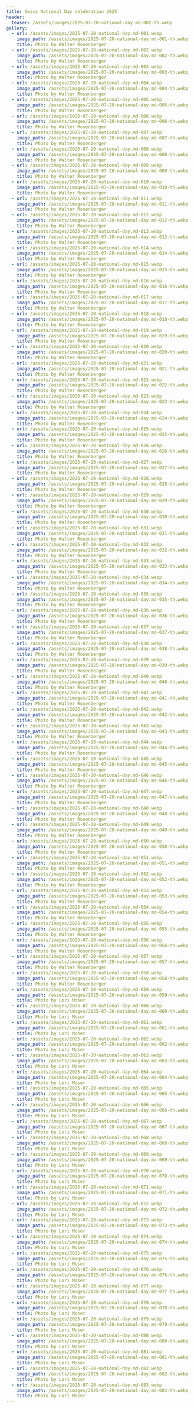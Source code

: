 ```yaml
---
title: Swiss National Day celebration 2025
header:
  teaser: /assets/images/2025-07-20-national-day.md-002-th.webp
gallery:
  - url: /assets/images/2025-07-20-national-day.md-001.webp
    image_path: /assets/images/2025-07-20-national-day.md-001-th.webp
    title: Photo by Walter Rosenberger
  - url: /assets/images/2025-07-20-national-day.md-002.webp
    image_path: /assets/images/2025-07-20-national-day.md-002-th.webp
    title: Photo by Walter Rosenberger
  - url: /assets/images/2025-07-20-national-day.md-003.webp
    image_path: /assets/images/2025-07-20-national-day.md-003-th.webp
    title: Photo by Walter Rosenberger
  - url: /assets/images/2025-07-20-national-day.md-004.webp
    image_path: /assets/images/2025-07-20-national-day.md-004-th.webp
    title: Photo by Walter Rosenberger
  - url: /assets/images/2025-07-20-national-day.md-005.webp
    image_path: /assets/images/2025-07-20-national-day.md-005-th.webp
    title: Photo by Walter Rosenberger
  - url: /assets/images/2025-07-20-national-day.md-006.webp
    image_path: /assets/images/2025-07-20-national-day.md-006-th.webp
    title: Photo by Walter Rosenberger
  - url: /assets/images/2025-07-20-national-day.md-007.webp
    image_path: /assets/images/2025-07-20-national-day.md-007-th.webp
    title: Photo by Walter Rosenberger
  - url: /assets/images/2025-07-20-national-day.md-008.webp
    image_path: /assets/images/2025-07-20-national-day.md-008-th.webp
    title: Photo by Walter Rosenberger
  - url: /assets/images/2025-07-20-national-day.md-009.webp
    image_path: /assets/images/2025-07-20-national-day.md-009-th.webp
    title: Photo by Walter Rosenberger
  - url: /assets/images/2025-07-20-national-day.md-010.webp
    image_path: /assets/images/2025-07-20-national-day.md-010-th.webp
    title: Photo by Walter Rosenberger
  - url: /assets/images/2025-07-20-national-day.md-011.webp
    image_path: /assets/images/2025-07-20-national-day.md-011-th.webp
    title: Photo by Walter Rosenberger
  - url: /assets/images/2025-07-20-national-day.md-012.webp
    image_path: /assets/images/2025-07-20-national-day.md-012-th.webp
    title: Photo by Walter Rosenberger
  - url: /assets/images/2025-07-20-national-day.md-013.webp
    image_path: /assets/images/2025-07-20-national-day.md-013-th.webp
    title: Photo by Walter Rosenberger
  - url: /assets/images/2025-07-20-national-day.md-014.webp
    image_path: /assets/images/2025-07-20-national-day.md-014-th.webp
    title: Photo by Walter Rosenberger
  - url: /assets/images/2025-07-20-national-day.md-015.webp
    image_path: /assets/images/2025-07-20-national-day.md-015-th.webp
    title: Photo by Walter Rosenberger
  - url: /assets/images/2025-07-20-national-day.md-016.webp
    image_path: /assets/images/2025-07-20-national-day.md-016-th.webp
    title: Photo by Walter Rosenberger
  - url: /assets/images/2025-07-20-national-day.md-017.webp
    image_path: /assets/images/2025-07-20-national-day.md-017-th.webp
    title: Photo by Walter Rosenberger
  - url: /assets/images/2025-07-20-national-day.md-018.webp
    image_path: /assets/images/2025-07-20-national-day.md-018-th.webp
    title: Photo by Walter Rosenberger
  - url: /assets/images/2025-07-20-national-day.md-019.webp
    image_path: /assets/images/2025-07-20-national-day.md-019-th.webp
    title: Photo by Walter Rosenberger
  - url: /assets/images/2025-07-20-national-day.md-020.webp
    image_path: /assets/images/2025-07-20-national-day.md-020-th.webp
    title: Photo by Walter Rosenberger
  - url: /assets/images/2025-07-20-national-day.md-021.webp
    image_path: /assets/images/2025-07-20-national-day.md-021-th.webp
    title: Photo by Walter Rosenberger
  - url: /assets/images/2025-07-20-national-day.md-022.webp
    image_path: /assets/images/2025-07-20-national-day.md-022-th.webp
    title: Photo by Walter Rosenberger
  - url: /assets/images/2025-07-20-national-day.md-023.webp
    image_path: /assets/images/2025-07-20-national-day.md-023-th.webp
    title: Photo by Walter Rosenberger
  - url: /assets/images/2025-07-20-national-day.md-024.webp
    image_path: /assets/images/2025-07-20-national-day.md-024-th.webp
    title: Photo by Walter Rosenberger
  - url: /assets/images/2025-07-20-national-day.md-025.webp
    image_path: /assets/images/2025-07-20-national-day.md-025-th.webp
    title: Photo by Walter Rosenberger
  - url: /assets/images/2025-07-20-national-day.md-026.webp
    image_path: /assets/images/2025-07-20-national-day.md-026-th.webp
    title: Photo by Walter Rosenberger
  - url: /assets/images/2025-07-20-national-day.md-027.webp
    image_path: /assets/images/2025-07-20-national-day.md-027-th.webp
    title: Photo by Walter Rosenberger
  - url: /assets/images/2025-07-20-national-day.md-028.webp
    image_path: /assets/images/2025-07-20-national-day.md-028-th.webp
    title: Photo by Walter Rosenberger
  - url: /assets/images/2025-07-20-national-day.md-029.webp
    image_path: /assets/images/2025-07-20-national-day.md-029-th.webp
    title: Photo by Walter Rosenberger
  - url: /assets/images/2025-07-20-national-day.md-030.webp
    image_path: /assets/images/2025-07-20-national-day.md-030-th.webp
    title: Photo by Walter Rosenberger
  - url: /assets/images/2025-07-20-national-day.md-031.webp
    image_path: /assets/images/2025-07-20-national-day.md-031-th.webp
    title: Photo by Walter Rosenberger
  - url: /assets/images/2025-07-20-national-day.md-032.webp
    image_path: /assets/images/2025-07-20-national-day.md-032-th.webp
    title: Photo by Walter Rosenberger
  - url: /assets/images/2025-07-20-national-day.md-033.webp
    image_path: /assets/images/2025-07-20-national-day.md-033-th.webp
    title: Photo by Walter Rosenberger
  - url: /assets/images/2025-07-20-national-day.md-034.webp
    image_path: /assets/images/2025-07-20-national-day.md-034-th.webp
    title: Photo by Walter Rosenberger
  - url: /assets/images/2025-07-20-national-day.md-035.webp
    image_path: /assets/images/2025-07-20-national-day.md-035-th.webp
    title: Photo by Walter Rosenberger
  - url: /assets/images/2025-07-20-national-day.md-036.webp
    image_path: /assets/images/2025-07-20-national-day.md-036-th.webp
    title: Photo by Walter Rosenberger
  - url: /assets/images/2025-07-20-national-day.md-037.webp
    image_path: /assets/images/2025-07-20-national-day.md-037-th.webp
    title: Photo by Walter Rosenberger
  - url: /assets/images/2025-07-20-national-day.md-038.webp
    image_path: /assets/images/2025-07-20-national-day.md-038-th.webp
    title: Photo by Walter Rosenberger
  - url: /assets/images/2025-07-20-national-day.md-039.webp
    image_path: /assets/images/2025-07-20-national-day.md-039-th.webp
    title: Photo by Walter Rosenberger
  - url: /assets/images/2025-07-20-national-day.md-040.webp
    image_path: /assets/images/2025-07-20-national-day.md-040-th.webp
    title: Photo by Walter Rosenberger
  - url: /assets/images/2025-07-20-national-day.md-041.webp
    image_path: /assets/images/2025-07-20-national-day.md-041-th.webp
    title: Photo by Walter Rosenberger
  - url: /assets/images/2025-07-20-national-day.md-042.webp
    image_path: /assets/images/2025-07-20-national-day.md-042-th.webp
    title: Photo by Walter Rosenberger
  - url: /assets/images/2025-07-20-national-day.md-043.webp
    image_path: /assets/images/2025-07-20-national-day.md-043-th.webp
    title: Photo by Walter Rosenberger
  - url: /assets/images/2025-07-20-national-day.md-044.webp
    image_path: /assets/images/2025-07-20-national-day.md-044-th.webp
    title: Photo by Walter Rosenberger
  - url: /assets/images/2025-07-20-national-day.md-045.webp
    image_path: /assets/images/2025-07-20-national-day.md-045-th.webp
    title: Photo by Walter Rosenberger
  - url: /assets/images/2025-07-20-national-day.md-046.webp
    image_path: /assets/images/2025-07-20-national-day.md-046-th.webp
    title: Photo by Walter Rosenberger
  - url: /assets/images/2025-07-20-national-day.md-047.webp
    image_path: /assets/images/2025-07-20-national-day.md-047-th.webp
    title: Photo by Walter Rosenberger
  - url: /assets/images/2025-07-20-national-day.md-048.webp
    image_path: /assets/images/2025-07-20-national-day.md-048-th.webp
    title: Photo by Walter Rosenberger
  - url: /assets/images/2025-07-20-national-day.md-049.webp
    image_path: /assets/images/2025-07-20-national-day.md-049-th.webp
    title: Photo by Walter Rosenberger
  - url: /assets/images/2025-07-20-national-day.md-050.webp
    image_path: /assets/images/2025-07-20-national-day.md-050-th.webp
    title: Photo by Walter Rosenberger
  - url: /assets/images/2025-07-20-national-day.md-051.webp
    image_path: /assets/images/2025-07-20-national-day.md-051-th.webp
    title: Photo by Walter Rosenberger
  - url: /assets/images/2025-07-20-national-day.md-052.webp
    image_path: /assets/images/2025-07-20-national-day.md-052-th.webp
    title: Photo by Walter Rosenberger
  - url: /assets/images/2025-07-20-national-day.md-053.webp
    image_path: /assets/images/2025-07-20-national-day.md-053-th.webp
    title: Photo by Walter Rosenberger
  - url: /assets/images/2025-07-20-national-day.md-054.webp
    image_path: /assets/images/2025-07-20-national-day.md-054-th.webp
    title: Photo by Walter Rosenberger
  - url: /assets/images/2025-07-20-national-day.md-055.webp
    image_path: /assets/images/2025-07-20-national-day.md-055-th.webp
    title: Photo by Walter Rosenberger
  - url: /assets/images/2025-07-20-national-day.md-056.webp
    image_path: /assets/images/2025-07-20-national-day.md-056-th.webp
    title: Photo by Walter Rosenberger
  - url: /assets/images/2025-07-20-national-day.md-057.webp
    image_path: /assets/images/2025-07-20-national-day.md-057-th.webp
    title: Photo by Walter Rosenberger
  - url: /assets/images/2025-07-20-national-day.md-058.webp
    image_path: /assets/images/2025-07-20-national-day.md-058-th.webp
    title: Photo by Walter Rosenberger
  - url: /assets/images/2025-07-20-national-day.md-059.webp
    image_path: /assets/images/2025-07-20-national-day.md-059-th.webp
    title: Photo by Lori Moser
  - url: /assets/images/2025-07-20-national-day.md-060.webp
    image_path: /assets/images/2025-07-20-national-day.md-060-th.webp
    title: Photo by Lori Moser
  - url: /assets/images/2025-07-20-national-day.md-061.webp
    image_path: /assets/images/2025-07-20-national-day.md-061-th.webp
    title: Photo by Lori Moser
  - url: /assets/images/2025-07-20-national-day.md-062.webp
    image_path: /assets/images/2025-07-20-national-day.md-062-th.webp
    title: Photo by Lori Moser
  - url: /assets/images/2025-07-20-national-day.md-063.webp
    image_path: /assets/images/2025-07-20-national-day.md-063-th.webp
    title: Photo by Lori Moser
  - url: /assets/images/2025-07-20-national-day.md-064.webp
    image_path: /assets/images/2025-07-20-national-day.md-064-th.webp
    title: Photo by Lori Moser
  - url: /assets/images/2025-07-20-national-day.md-065.webp
    image_path: /assets/images/2025-07-20-national-day.md-065-th.webp
    title: Photo by Lori Moser
  - url: /assets/images/2025-07-20-national-day.md-066.webp
    image_path: /assets/images/2025-07-20-national-day.md-066-th.webp
    title: Photo by Lori Moser
  - url: /assets/images/2025-07-20-national-day.md-067.webp
    image_path: /assets/images/2025-07-20-national-day.md-067-th.webp
    title: Photo by Lori Moser
  - url: /assets/images/2025-07-20-national-day.md-068.webp
    image_path: /assets/images/2025-07-20-national-day.md-068-th.webp
    title: Photo by Lori Moser
  - url: /assets/images/2025-07-20-national-day.md-069.webp
    image_path: /assets/images/2025-07-20-national-day.md-069-th.webp
    title: Photo by Lori Moser
  - url: /assets/images/2025-07-20-national-day.md-070.webp
    image_path: /assets/images/2025-07-20-national-day.md-070-th.webp
    title: Photo by Lori Moser
  - url: /assets/images/2025-07-20-national-day.md-071.webp
    image_path: /assets/images/2025-07-20-national-day.md-071-th.webp
    title: Photo by Lori Moser
  - url: /assets/images/2025-07-20-national-day.md-072.webp
    image_path: /assets/images/2025-07-20-national-day.md-072-th.webp
    title: Photo by Lori Moser
  - url: /assets/images/2025-07-20-national-day.md-073.webp
    image_path: /assets/images/2025-07-20-national-day.md-073-th.webp
    title: Photo by Lori Moser
  - url: /assets/images/2025-07-20-national-day.md-074.webp
    image_path: /assets/images/2025-07-20-national-day.md-074-th.webp
    title: Photo by Lori Moser
  - url: /assets/images/2025-07-20-national-day.md-075.webp
    image_path: /assets/images/2025-07-20-national-day.md-075-th.webp
    title: Photo by Lori Moser
  - url: /assets/images/2025-07-20-national-day.md-076.webp
    image_path: /assets/images/2025-07-20-national-day.md-076-th.webp
    title: Photo by Lori Moser
  - url: /assets/images/2025-07-20-national-day.md-077.webp
    image_path: /assets/images/2025-07-20-national-day.md-077-th.webp
    title: Photo by Lori Moser
  - url: /assets/images/2025-07-20-national-day.md-078.webp
    image_path: /assets/images/2025-07-20-national-day.md-078-th.webp
    title: Photo by Lori Moser
  - url: /assets/images/2025-07-20-national-day.md-079.webp
    image_path: /assets/images/2025-07-20-national-day.md-079-th.webp
    title: Photo by Lori Moser
  - url: /assets/images/2025-07-20-national-day.md-080.webp
    image_path: /assets/images/2025-07-20-national-day.md-080-th.webp
    title: Photo by Lori Moser
  - url: /assets/images/2025-07-20-national-day.md-081.webp
    image_path: /assets/images/2025-07-20-national-day.md-081-th.webp
    title: Photo by Lori Moser
  - url: /assets/images/2025-07-20-national-day.md-082.webp
    image_path: /assets/images/2025-07-20-national-day.md-082-th.webp
    title: Photo by Lori Moser
  - url: /assets/images/2025-07-20-national-day.md-083.webp
    image_path: /assets/images/2025-07-20-national-day.md-083-th.webp
    title: Photo by Lori Moser
---
```


